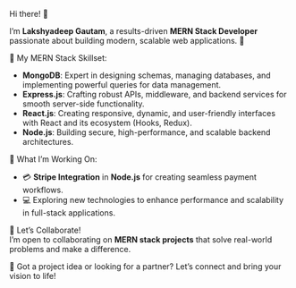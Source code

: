 Hi there! 👋  

I’m **Lakshyadeep Gautam**, a results-driven **MERN Stack Developer** passionate about building modern, scalable web applications. 🚀  

🔧 My MERN Stack Skillset:  
- **MongoDB**: Expert in designing schemas, managing databases, and implementing powerful queries for data management.  
- **Express.js**: Crafting robust APIs, middleware, and backend services for smooth server-side functionality.  
- **React.js**: Creating responsive, dynamic, and user-friendly interfaces with React and its ecosystem (Hooks, Redux).  
- **Node.js**: Building secure, high-performance, and scalable backend architectures.  

🌟 What I’m Working On:  
- 💳 **Stripe Integration** in **Node.js** for creating seamless payment workflows.  
- 💻 Exploring new technologies to enhance performance and scalability in full-stack applications.  

🤝 Let’s Collaborate!  
I’m open to collaborating on **MERN stack projects** that solve real-world problems and make a difference.  

💬 Got a project idea or looking for a partner? Let’s connect and bring your vision to life!  
